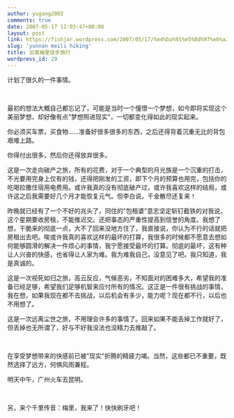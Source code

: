 ```yaml
---
author: yugang2002
comments: true
date: 2007-05-17 12:03:47+00:00
layout: post
link: https://fishjar.wordpress.com/2007/05/17/%e4%ba%91%e5%8d%97%e6%a2%85%e9%87%8c%e5%be%92%e6%ad%a5%e6%97%85%e8%a1%8c/
slug: 'yunnan meili hiking'
title: 云南梅里徒步旅行
wordpress_id: 29
---
```


计划了很久的一件事情。




 




最初的想法大概自己都忘记了，可能是当时一个憧憬一个梦想，如今即将实现这个美丽梦想，却好像有点"梦想照进现实"，一切都变化得如此的现实起来。




你必须买车票，买食物……准备好很多很多的东西，之后还得背着沉重无比的背包艰难上路。




你得付出很多，然后你还得放弃很多。




这是一次走向破产之旅，所有的花费，对于一个典型的月光族是一个沉重的打击，不光要用完身上仅有的钱，还得把刚发的工资，即下个月的预算也用完，包括你的吃喝拉撒住宿用电费用。或许我真的没有彻底破产过，或许我喜欢这样的结局，或许这之后我需要好几个月才能恢复元气。但李白说，千金散尽还复来！




昨晚就已经有了一个不好的兆头了，同住的"包租婆"意志坚定斩钉截铁的对我说，这个星期要收房租，不能推迟交。还把事态的严重性提高到信誉的角度。我想了想，干脆来的彻底一点，大不了回来没地方住了，我直接说，你认为不行的话就把房租出去吧。唉或许我真的喜欢这样的最坏的打算，我很多的时候都不愿意去想如何能够圆滑的解决一件烦心的事情，我宁愿接受最坏的打算。彻底的最坏，这有种让人兴奋的快感，也省得让人家为难。我为难我自己，没意见了吧。我只知道，我是真诚的。





这是一次视死如归之旅，高云反应，气候恶劣，不知面对的困难多大，希望我的准备已经足够，希望我们足够机智来应付所有的情况。这正是一件很有挑战的事情，我在想，如果我现在都不去挑战，以后机会有多少，能力呢？现在都不行，以后也不用想了。




这是一次远离尘世之旅，不用理会许多的事情了。回来如果不能丢掉工作就好了，但丢掉也无所谓了，好与不好我没法也没精力去推敲了。




 




在享受梦想带来的快感前已被"现实"折腾的精疲力竭。当然，这些都已不重要，既然选择了远方，何惧风雨兼程。




明天中午，广州火车去昆明。




 




另，来个千里传音：梅里，我来了！快快刷牙吧！
